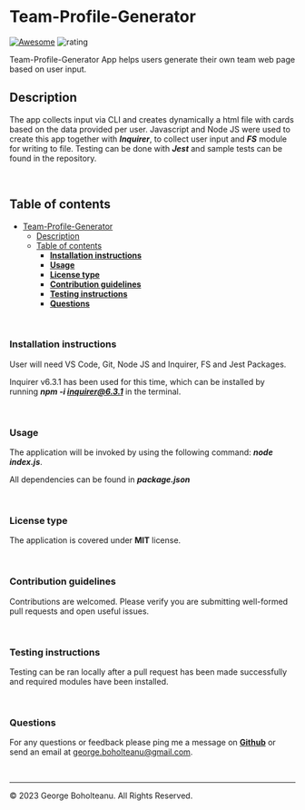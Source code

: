 # Team-Profile-Generator

[![Awesome](https://awesome.re/badge.svg)](https://awesome.re)
![rating](https://img.shields.io/badge/rating-★★★★☆-brightgreen)

Team-Profile-Generator App helps users generate their own team web page based on user input.
&nbsp;

## Description

The app collects input via CLI and creates dynamically a html file with cards based on the data provided per user. Javascript and Node JS were used to create this app together with ***Inquirer***, to collect user input and ***FS*** module for writing to file. Testing can be done with ***Jest*** and sample tests can be found in the repository.

&nbsp;

## Table of contents

- [Team-Profile-Generator](#team-profile-generator)
  - [Description](#description)
  - [Table of contents](#table-of-contents)
    - [**Installation instructions**](#installation-instructions)
    - [**Usage**](#usage)
    - [**License type**](#license-type)
    - [**Contribution guidelines**](#contribution-guidelines)
    - [**Testing instructions**](#testing-instructions)
    - [**Questions**](#questions)

&nbsp;

### **Installation instructions**

User will need VS Code, Git, Node JS and Inquirer, FS and Jest Packages.

Inquirer v6.3.1 has been used for this time, which can be installed by running ***npm -i inquirer@6.3.1*** in the terminal.

&nbsp;

### **Usage**

The application will be invoked by using the following command:  ***node index.js***.

All dependencies can be found in ***package.json***

&nbsp;

### **License type**

The application is covered under **MIT** license.

&nbsp;

### **Contribution guidelines**

Contributions are welcomed. Please verify you are submitting well-formed pull requests and open useful issues.

&nbsp;

### **Testing instructions**

Testing can be ran locally after a pull request has been made successfully and required modules have been installed.

&nbsp;

### **Questions**

For any questions or feedback please ping me a message on **[Github](https://github.com/georgeboholteanu)** or send an email at <george.boholteanu@gmail.com>.

&nbsp;

---
© 2023 George Boholteanu. All Rights Reserved.
  